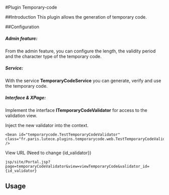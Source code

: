 
#Plugin Temporary-code

##Introduction
This plugin allows the generation of temporary code.


##Configuration

##### Admin feature:

From the admin feature, you can configure the length, the validity period and the character type of the temporary code.

##### Service:

With the service <strong>TemporaryCodeService</strong> you can generate, verify and use the temporary code.


##### Interface & XPage:

Implement the interface <strong>ITemporaryCodeValidator</strong> for access to the validation view.

Inject the new validator into the context.

```
<bean id="temporarycode.TestTemporaryCodeValidator" class="fr.paris.lutece.plugins.temporarycode.web.TestTemporaryCodeValidator" />
```

View URL (Need to change {id_validator})

```
jsp/site/Portal.jsp?page=temporaryCodeValidator&view=viewTemporaryCode&validator_id={id_validator}
```

## Usage
